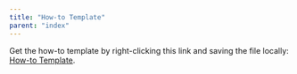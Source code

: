```yaml
---
title: "How-to Template"
parent: "index"
---
```


Get the how-to template by right-clicking this link and saving the file locally: [How-to Template](https://raw.githubusercontent.com/mendix/docs/development/templates/the-how-to-template.md).
